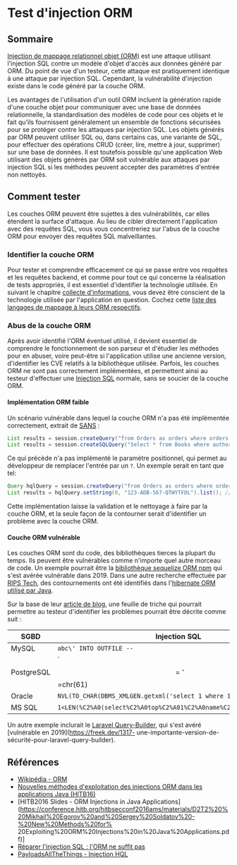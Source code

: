 # Test d'injection ORM

## Sommaire

[Injection de mappage relationnel objet (ORM)](https://capec.mitre.org/data/definitions/109.html) est une attaque utilisant l'injection SQL contre un modèle d'objet d'accès aux données généré par ORM. Du point de vue d'un testeur, cette attaque est pratiquement identique à une attaque par injection SQL. Cependant, la vulnérabilité d'injection existe dans le code généré par la couche ORM.

Les avantages de l'utilisation d'un outil ORM incluent la génération rapide d'une couche objet pour communiquer avec une base de données relationnelle, la standardisation des modèles de code pour ces objets et le fait qu'ils fournissent généralement un ensemble de fonctions sécurisées pour se protéger contre les attaques par injection SQL. Les objets générés par ORM peuvent utiliser SQL ou, dans certains cas, une variante de SQL, pour effectuer des opérations CRUD (créer, lire, mettre à jour, supprimer) sur une base de données. Il est toutefois possible qu'une application Web utilisant des objets générés par ORM soit vulnérable aux attaques par injection SQL si les méthodes peuvent accepter des paramètres d'entrée non nettoyés.

## Comment tester

Les couches ORM peuvent être sujettes à des vulnérabilités, car elles étendent la surface d'attaque. Au lieu de cibler directement l'application avec des requêtes SQL, vous vous concentreriez sur l'abus de la couche ORM pour envoyer des requêtes SQL malveillantes.

### Identifier la couche ORM

Pour tester et comprendre efficacement ce qui se passe entre vos requêtes et les requêtes backend, et comme pour tout ce qui concerne la réalisation de tests appropriés, il est essentiel d'identifier la technologie utilisée. En suivant le chapitre [collecte d'informations](../01-Information_Gathering/README.md), vous devez être conscient de la technologie utilisée par l'application en question. Cochez cette [liste des langages de mappage à leurs ORM respectifs](https://en.wikipedia.org/wiki/List_of_object-relational_mapping_software).

### Abus de la couche ORM

Après avoir identifié l'ORM éventuel utilisé, il devient essentiel de comprendre le fonctionnement de son parseur et d'étudier les méthodes pour en abuser, voire peut-être si l'application utilise une ancienne version, d'identifier les CVE relatifs à la bibliothèque utilisée. Parfois, les couches ORM ne sont pas correctement implémentées, et permettent ainsi au testeur d'effectuer une [Injection SQL](05-Testing_for_SQL_Injection.md) normale, sans se soucier de la couche ORM.

#### Implémentation ORM faible

Un scénario vulnérable dans lequel la couche ORM n'a pas été implémentée correctement, extrait de [SANS](https://software-security.sans.org/developer-how-to/fix-sql-injection-in-java-hibernate) :

```java
List results = session.createQuery("from Orders as orders where orders.id = " + currentOrder.getId()).list();
List results = session.createSQLQuery("Select * from Books where author = " + book.getAuthor()).list();
```

Ce qui précède n'a pas implémenté le paramètre positionnel, qui permet au développeur de remplacer l'entrée par un `?`. Un exemple serait en tant que tel:

```java
Query hqlQuery = session.createQuery("from Orders as orders where orders.id = ?");
List results = hqlQuery.setString(0, "123-ADB-567-QTWYTFDL").list(); // 0 is the first position, where it is dynamically replaced by the string set
```

Cette implémentation laisse la validation et le nettoyage à faire par la couche ORM, et la seule façon de la contourner serait d'identifier un problème avec la couche ORM.

#### Couche ORM vulnérable

Les couches ORM sont du code, des bibliothèques tierces la plupart du temps. Ils peuvent être vulnérables comme n'importe quel autre morceau de code. Un exemple pourrait être la [bibliothèque sequelize ORM npm](https://snyk.io/blog/sequelize-orm-npm-library-found-vulnerable-to-sql-injection-attacks/) qui s'est avérée vulnérable dans 2019. Dans une autre recherche effectuée par [RIPS Tech](https://www.ripstech.com/), des contournements ont été identifiés dans l'[hibernate ORM utilisé par Java](https://hibernate.org/orm/).

Sur la base de leur [article de blog](https://blog.ripstech.com/2020/exploiting-hibernate-injections/), une feuille de triche qui pourrait permettre au testeur d'identifier les problèmes pourrait être décrite comme suit :

| SGBD       | Injection SQL                                                         |
|------------|-----------------------------------------------------------------------|
| MySQL      | `abc\' INTO OUTFILE --`                                               |
| PostgreSQL | `$$='$$=chr(61)||chr(0x27) and 1=pg_sleep(2)||version()'`             |
| Oracle     | `NVL(TO_CHAR(DBMS_XMLGEN.getxml('select 1 where 1337>1')),'1')!='1'`  |
| MS SQL     | `1<LEN(%C2%A0(select%C2%A0top%C2%A01%C2%A0name%C2%A0from%C2%A0users)` |

Un autre exemple inclurait le [Laravel Query-Builder](https://laravel.com/docs/7.x/queries), qui s'est avéré [vulnérable en 2019](https://freek.dev/1317- une-importante-version-de-sécurité-pour-laravel-query-builder).

## Références

- [Wikipédia - ORM](https://en.wikipedia.org/wiki/Object-relational_mapping)
- [Nouvelles méthodes d'exploitation des injections ORM dans les applications Java (HITB16)](https://insinuator.net/2016/06/new-methods-for-exploiting-orm-injections-in-java-applications-hitb16/)
- [HITB2016 Slides - ORM Injections in Java Applications](https://conference.hitb.org/hitbsecconf2016ams/materials/D2T2%20%20Mikhail%20Egorov%20and%20Sergey%20Soldatov%20-%20New%20Methods%20for% 20Exploiting%20ORM%20Injections%20in%20Java%20Applications.pdf)]
- [Réparer l'injection SQL : l'ORM ne suffit pas](https://snyk.io/blog/sql-injection-orm-vulnerabilities/)
- [PayloadsAllTheThings - Injection HQL](https://github.com/swisskyrepo/PayloadsAllTheThings/blob/master/SQL%20Injection/HQL%20Injection.md)
